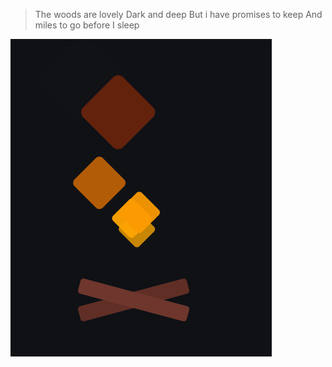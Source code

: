 >The woods are lovely
>Dark and deep
>But i have promises to keep
>And miles to go before I sleep

![image](https://github.com/DawnCHL/campfire/blob/master/example.gif)
